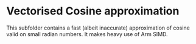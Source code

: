 # Vectorised Cosine approximation

This subfolder contains a fast (albeit inaccurate) approximation of cosine valid on small radian numbers. It makes heavy use of Arm SIMD.
